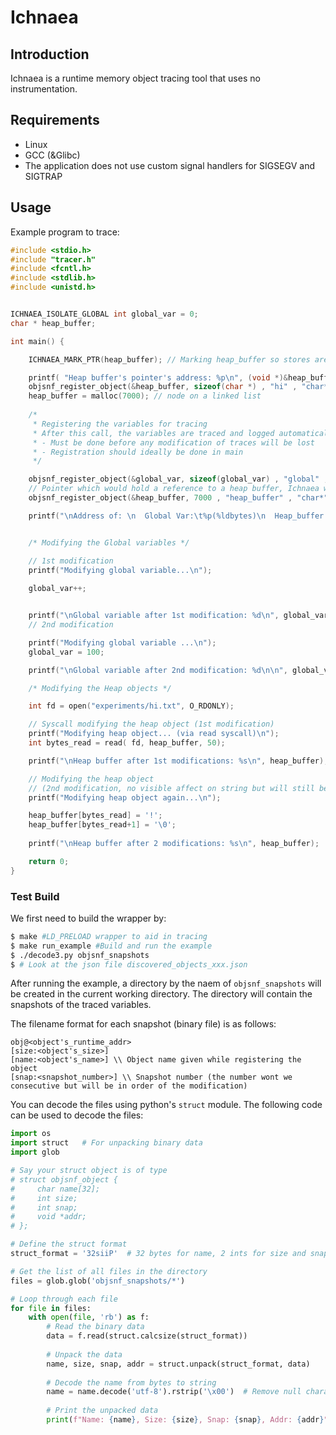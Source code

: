 # Ichnaea

## Introduction
Ichnaea is a runtime memory object tracing tool that uses no instrumentation.

## Requirements
- Linux
- GCC (&Glibc)
- The application does not use custom signal handlers for SIGSEGV and SIGTRAP

## Usage

Example program to trace:
```c
#include <stdio.h>
#include "tracer.h"
#include <fcntl.h>
#include <stdlib.h>
#include <unistd.h>


ICHNAEA_ISOLATE_GLOBAL int global_var = 0;
char * heap_buffer;

int main() {

    ICHNAEA_MARK_PTR(heap_buffer); // Marking heap_buffer so stores aren't optmized away

    printf( "Heap buffer's pointer's address: %p\n", (void *)&heap_buffer);
    objsnf_register_object(&heap_buffer, sizeof(char *) , "hi" , "char*");
    heap_buffer = malloc(7000); // node on a linked list
    
    /* 
     * Registering the variables for tracing
     * After this call, the variables are traced and logged automatically
     * - Must be done before any modification of traces will be lost
     * - Registration should ideally be done in main
     */

    objsnf_register_object(&global_var, sizeof(global_var) , "global" , "int");// Global variable
    // Pointer which would hold a reference to a heap buffer, Ichnaea will automatically detect allocations made to it an trace them
    objsnf_register_object(&heap_buffer, 7000 , "heap_buffer" , "char*");     

    printf("\nAddress of: \n  Global Var:\t%p(%ldbytes)\n  Heap_buffer:\t%p(%ldbytes)\n", &global_var, sizeof(global_var), heap_buffer, 700LU);


    /* Modifying the Global variables */

    // 1st modification
    printf("Modifying global variable...\n");
    
    global_var++;


    printf("\nGlobal variable after 1st modification: %d\n", global_var);
    // 2nd modification

    printf("Modifying global variable ...\n");
    global_var = 100;

    printf("\nGlobal variable after 2nd modification: %d\n\n", global_var);

    /* Modifying the Heap objects */

    int fd = open("experiments/hi.txt", O_RDONLY);

    // Syscall modifying the heap object (1st modification)
    printf("Modifying heap object... (via read syscall)\n");
    int bytes_read = read( fd, heap_buffer, 50);

    printf("\nHeap buffer after 1st modifications: %s\n", heap_buffer);

    // Modifying the heap object
    // (2nd modification, no visible affect on string but will still be logged )
    printf("Modifying heap object again...\n");

    heap_buffer[bytes_read] = '!';
    heap_buffer[bytes_read+1] = '\0';
    
    printf("\nHeap buffer after 2 modifications: %s\n", heap_buffer);

    return 0;
}

```

### Test Build

We first need to build the wrapper by:
```bash
$ make #LD_PRELOAD wrapper to aid in tracing
$ make run_example #Build and run the example
$ ./decode3.py objsnf_snapshots
$ # Look at the json file discovered_objects_xxx.json
```

After running the example, a directory by the naem of `objsnf_snapshots` will be created in the current working directory. The directory will contain the snapshots of the traced variables.

The filename format for each snapshot (binary file) is as follows:
```
obj@<object's_runtime_addr>
[size:<object's_size>] 
[name:<object's_name>] \\ Object name given while registering the object
[snap:<snapshot_number>] \\ Snapshot number (the number wont we consecutive but will be in order of the modification)

```

You can decode the files using python's `struct` module. The following code can be used to decode the files:
```python
import os
import struct   # For unpacking binary data
import glob

# Say your struct object is of type
# struct objsnf_object {
#     char name[32];
#     int size;
#     int snap;
#     void *addr;
# };

# Define the struct format
struct_format = '32siiP'  # 32 bytes for name, 2 ints for size and snap, and a pointer for addr

# Get the list of all files in the directory
files = glob.glob('objsnf_snapshots/*')

# Loop through each file
for file in files:
    with open(file, 'rb') as f:
        # Read the binary data
        data = f.read(struct.calcsize(struct_format))
        
        # Unpack the data
        name, size, snap, addr = struct.unpack(struct_format, data)
        
        # Decode the name from bytes to string
        name = name.decode('utf-8').rstrip('\x00')  # Remove null characters
        
        # Print the unpacked data
        print(f"Name: {name}, Size: {size}, Snap: {snap}, Addr: {addr}")
```
